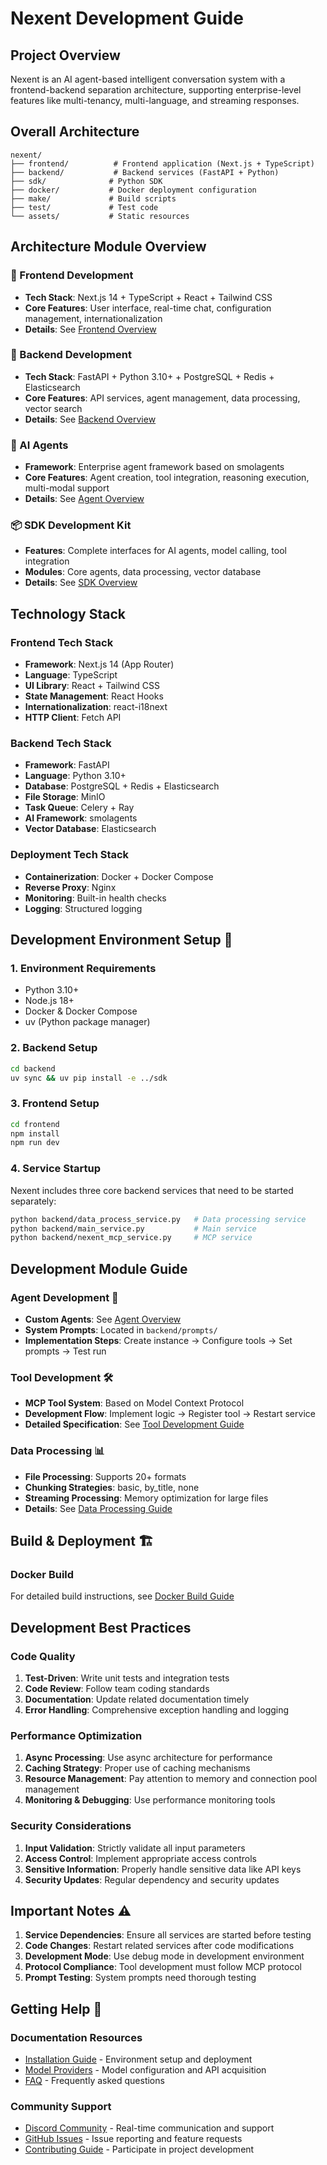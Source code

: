 # Nexent Development Guide

## Project Overview

Nexent is an AI agent-based intelligent conversation system with a frontend-backend separation architecture, supporting enterprise-level features like multi-tenancy, multi-language, and streaming responses.

## Overall Architecture

```
nexent/
├── frontend/          # Frontend application (Next.js + TypeScript)
├── backend/           # Backend services (FastAPI + Python)
├── sdk/              # Python SDK
├── docker/           # Docker deployment configuration
├── make/             # Build scripts
├── test/             # Test code
└── assets/           # Static resources
```

## Architecture Module Overview

### 🎨 Frontend Development
- **Tech Stack**: Next.js 14 + TypeScript + React + Tailwind CSS
- **Core Features**: User interface, real-time chat, configuration management, internationalization
- **Details**: See [Frontend Overview](../frontend/overview.md)

### 🔧 Backend Development
- **Tech Stack**: FastAPI + Python 3.10+ + PostgreSQL + Redis + Elasticsearch
- **Core Features**: API services, agent management, data processing, vector search
- **Details**: See [Backend Overview](../backend/overview.md)

### 🤖 AI Agents
- **Framework**: Enterprise agent framework based on smolagents
- **Core Features**: Agent creation, tool integration, reasoning execution, multi-modal support
- **Details**: See [Agent Overview](../agents/overview.md)

### 📦 SDK Development Kit
- **Features**: Complete interfaces for AI agents, model calling, tool integration
- **Modules**: Core agents, data processing, vector database
- **Details**: See [SDK Overview](../sdk/overview.md)

## Technology Stack

### Frontend Tech Stack
- **Framework**: Next.js 14 (App Router)
- **Language**: TypeScript
- **UI Library**: React + Tailwind CSS
- **State Management**: React Hooks
- **Internationalization**: react-i18next
- **HTTP Client**: Fetch API

### Backend Tech Stack
- **Framework**: FastAPI
- **Language**: Python 3.10+
- **Database**: PostgreSQL + Redis + Elasticsearch
- **File Storage**: MinIO
- **Task Queue**: Celery + Ray
- **AI Framework**: smolagents
- **Vector Database**: Elasticsearch

### Deployment Tech Stack
- **Containerization**: Docker + Docker Compose
- **Reverse Proxy**: Nginx
- **Monitoring**: Built-in health checks
- **Logging**: Structured logging

## Development Environment Setup 🚀

### 1. Environment Requirements
- Python 3.10+
- Node.js 18+
- Docker & Docker Compose
- uv (Python package manager)

### 2. Backend Setup
```bash
cd backend
uv sync && uv pip install -e ../sdk
```

### 3. Frontend Setup
```bash
cd frontend
npm install
npm run dev
```

### 4. Service Startup
Nexent includes three core backend services that need to be started separately:
```bash
python backend/data_process_service.py   # Data processing service
python backend/main_service.py           # Main service
python backend/nexent_mcp_service.py     # MCP service
```

## Development Module Guide

### Agent Development 🤖
- **Custom Agents**: See [Agent Overview](../agents/overview.md)
- **System Prompts**: Located in `backend/prompts/`
- **Implementation Steps**: Create instance → Configure tools → Set prompts → Test run

### Tool Development 🛠️
- **MCP Tool System**: Based on Model Context Protocol
- **Development Flow**: Implement logic → Register tool → Restart service
- **Detailed Specification**: See [Tool Development Guide](../sdk/core/tools.md)

### Data Processing 📊
- **File Processing**: Supports 20+ formats
- **Chunking Strategies**: basic, by_title, none
- **Streaming Processing**: Memory optimization for large files
- **Details**: See [Data Processing Guide](../sdk/data-process.md)

## Build & Deployment 🏗️

### Docker Build
For detailed build instructions, see [Docker Build Guide](../deployment/docker-build.md)

## Development Best Practices

### Code Quality
1. **Test-Driven**: Write unit tests and integration tests
2. **Code Review**: Follow team coding standards
3. **Documentation**: Update related documentation timely
4. **Error Handling**: Comprehensive exception handling and logging

### Performance Optimization
1. **Async Processing**: Use async architecture for performance
2. **Caching Strategy**: Proper use of caching mechanisms
3. **Resource Management**: Pay attention to memory and connection pool management
4. **Monitoring & Debugging**: Use performance monitoring tools

### Security Considerations
1. **Input Validation**: Strictly validate all input parameters
2. **Access Control**: Implement appropriate access controls
3. **Sensitive Information**: Properly handle sensitive data like API keys
4. **Security Updates**: Regular dependency and security updates

## Important Notes ⚠️

1. **Service Dependencies**: Ensure all services are started before testing
2. **Code Changes**: Restart related services after code modifications
3. **Development Mode**: Use debug mode in development environment
4. **Protocol Compliance**: Tool development must follow MCP protocol
5. **Prompt Testing**: System prompts need thorough testing

## Getting Help 💬

### Documentation Resources
- [Installation Guide](./installation.md) - Environment setup and deployment
- [Model Providers](./model-providers.md) - Model configuration and API acquisition
- [FAQ](../faq.md) - Frequently asked questions

### Community Support
- [Discord Community](https://discord.gg/tb5H3S3wyv) - Real-time communication and support
- [GitHub Issues](https://github.com/ModelEngine-Group/nexent/issues) - Issue reporting and feature requests
- [Contributing Guide](../contributing.md) - Participate in project development